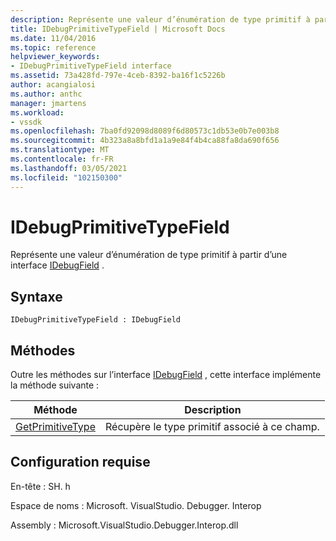 ```yaml
---
description: Représente une valeur d’énumération de type primitif à partir d’une interface IDebugField.
title: IDebugPrimitiveTypeField | Microsoft Docs
ms.date: 11/04/2016
ms.topic: reference
helpviewer_keywords:
- IDebugPrimitiveTypeField interface
ms.assetid: 73a428fd-797e-4ceb-8392-ba16f1c5226b
author: acangialosi
ms.author: anthc
manager: jmartens
ms.workload:
- vssdk
ms.openlocfilehash: 7ba0fd92098d8089f6d80573c1db53e0b7e003b8
ms.sourcegitcommit: 4b323a8a8bfd1a1a9e84f4b4ca88fa8da690f656
ms.translationtype: MT
ms.contentlocale: fr-FR
ms.lasthandoff: 03/05/2021
ms.locfileid: "102150300"
---
```

# <a name="idebugprimitivetypefield"></a>IDebugPrimitiveTypeField
Représente une valeur d’énumération de type primitif à partir d’une interface [IDebugField](../../../extensibility/debugger/reference/idebugfield.md) .

## <a name="syntax"></a>Syntaxe

```
IDebugPrimitiveTypeField : IDebugField
```

## <a name="methods"></a>Méthodes
 Outre les méthodes sur l’interface [IDebugField](../../../extensibility/debugger/reference/idebugfield.md) , cette interface implémente la méthode suivante :

|Méthode|Description|
|------------|-----------------|
|[GetPrimitiveType](../../../extensibility/debugger/reference/idebugprimitivetypefield-getprimitivetype.md)|Récupère le type primitif associé à ce champ.|

## <a name="requirements"></a>Configuration requise
 En-tête : SH. h

 Espace de noms : Microsoft. VisualStudio. Debugger. Interop

 Assembly : Microsoft.VisualStudio.Debugger.Interop.dll
